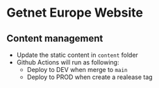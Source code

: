 # Getnet Europe Website

## Content management

- Update the static content in `content` folder
- Github Actions will run as following:
  - Deploy to DEV when merge to `main`
  - Deploy to PROD when create a realease tag
